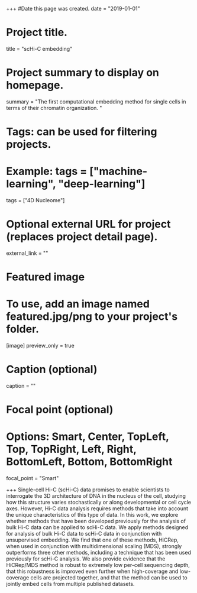 +++
#Date this page was created.
date = "2019-01-01"

# Project title.
title = "scHi-C embedding"

# Project summary to display on homepage.
summary = "The first computational embedding method for single cells in terms of their chromatin organization. "

# Tags: can be used for filtering projects.
# Example: tags = ["machine-learning", "deep-learning"]
tags = ["4D Nucleome"]

# Optional external URL for project (replaces project detail page).
external_link = ""

# Featured image
# To use, add an image named featured.jpg/png to your project's folder.
[image] 
 preview_only = true

# Caption (optional)
caption = ""

# Focal point (optional)
# Options: Smart, Center, TopLeft, Top, TopRight, Left, Right, BottomLeft, Bottom, BottomRight
focal_point = "Smart"

+++
Single-cell Hi-C (scHi-C) data promises to enable scientists to interrogate the 3D architecture of DNA in the nucleus of the cell, studying how this structure varies stochastically or along developmental or cell cycle axes.  However, Hi-C data analysis requires methods that take into account the unique characteristics of this type of data.  In this work, we explore whether methods that have been developed previously for the analysis of bulk Hi-C data can be applied to scHi-C data.  We apply methods designed for analysis of bulk Hi-C data to scHi-C data in conjunction with unsupervised embedding.  We find that one of these methods, HiCRep, when used in conjunction with multidimensional scaling (MDS), strongly outperforms three other methods, including a technique that has been used previously for scHi-C analysis.  We also provide evidence that the HiCRep/MDS method is robust to extremely low per-cell sequencing depth, that this robustness is improved even further when high-coverage and low-coverage cells are projected together, and that the method can be used to jointly embed cells from multiple published datasets.